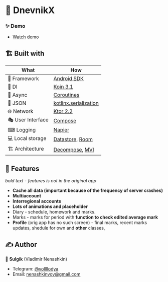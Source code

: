 # 🚀 DnevnikX

### ✨ Demo

- [Watch](https://www.youtube.com/watch?v=Ciad6aF2a94) demo

## 🏗️️ Built with

| What              | How                                                                               |
|-------------------|-----------------------------------------------------------------------------------|
| 🧠 Framework      | [Android SDK](https://ru.wikipedia.org/wiki/Android_SDK)                          |                                                                                          ||
| 💉 DI             | [Koin 3.1](https://github.com/InsertKoinIO/koin)                                  |                                                                                                                             |
| 🌊 Async          | [Coroutines](https://kotlinlang.org/docs/coroutines-overview.html)                |
| 📄 JSON           | [kotlinx.serialization](https://github.com/Kotlin/kotlinx.serialization)          |
| 🌐 Network        | [Ktor 2.2](https://github.com/ktorio/ktor)                                        |
| 🎭 User Interface | [Compose](https://developer.android.com/jetpack/compose)                          |
| ⌨ Logging         | [Napier](https://github.com/AAkira/Napier)                                        |
| 💻 Local storage  | [Datastore](https://developer.android.com/topic/libraries/architecture/datastore), [Room](https://developer.android.com/training/data-storage/room) |
| 🏗 Architecture   | [Decompose](https://github.com/arkivanov/Decompose), [MVI](https://github.com/arkivanov/MVIKotlin)                                     |

## 🥼 Features

*bold text - features is not in the original app* 

- **Cache all data (important because of the frequency of server crashes)**
- **Multiaccount**
- **Interregional accounts**
- **Lots of animations and placeholder**
- Diary - schedule, homework and marks.
- Marks - marks for period with **function to check edited average mark**
- **Profile** (orig app has no such screen) - final marks, recent marks updates, shedule for own and **other** classes, 

## ✍️ Author

👤 **Sulgik** (Vladimir Nenashkin)

* Telegram: <a href="https://t.me/vollllodya" target="_blank">@vollllodya</a>
* Email: nenashkinvov@gmail.com
